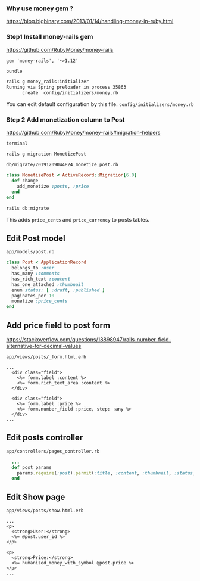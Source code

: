 ### Why use money gem ?
https://blog.bigbinary.com/2013/01/14/handling-money-in-ruby.html


### Step1 Install money-rails gem
https://github.com/RubyMoney/money-rails

```Gemfile
gem 'money-rails', '~>1.12'
```

```bash
bundle
```

```bash
rails g money_rails:initializer
Running via Spring preloader in process 35863
      create  config/initializers/money.rb
```

You can edit default configuration by this file.
`config/initializers/money.rb`


### Step 2 Add monetization column to Post
https://github.com/RubyMoney/money-rails#migration-helpers

`terminal`
```bash
rails g migration MonetizePost
```

`db/migrate/20191209044824_monetize_post.rb`
```ruby hl_lines="3"
class MonetizePost < ActiveRecord::Migration[6.0]
  def change
    add_monetize :posts, :price
  end
end
```

```bash
rails db:migrate
```

This adds `price_cents` and `price_currency` to posts tables.

## Edit Post model
`app/models/post.rb`
```ruby hl_lines="8"
class Post < ApplicationRecord
  belongs_to :user
  has_many :comments
  has_rich_text :content
  has_one_attached :thumbnail
  enum status: [ :draft, :published ]
  paginates_per 10
  monetize :price_cents
end
```

## Add price field to post form
https://stackoverflow.com/questions/18898947/rails-number-field-alternative-for-decimal-values

`app/views/posts/_form.html.erb`
```erb
...
  <div class="field">
    <%= form.label :content %>
    <%= form.rich_text_area :content %>
  </div>

  <div class="field">
    <%= form.label :price %>
    <%= form.number_field :price, step: :any %>
  </div>
...
```

## Edit posts controller
`app/controllers/pages_controller.rb`
```ruby
  ...
  def post_params
    params.require(:post).permit(:title, :content, :thumbnail, :status, :price)
  end
```

## Edit Show page
`app/views/posts/show.html.erb`
```erb
...
<p>
  <strong>User:</strong>
  <%= @post.user_id %>
</p>

<p>
  <strong>Price:</strong>
  <%= humanized_money_with_symbol @post.price %>
</p>
...
```